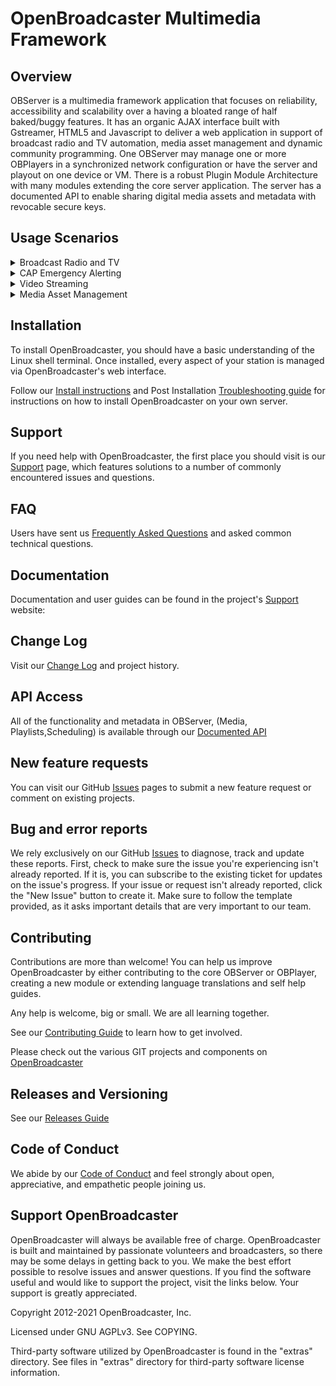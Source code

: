 #  OpenBroadcaster Multimedia Framework

## Overview

OBServer is a multimedia framework application that focuses on reliability, accessibility and scalability over a having a bloated range of half baked/buggy features.  It has an organic AJAX interface built with Gstreamer, HTML5 and Javascript to deliver a web application in support of broadcast radio and TV automation, media asset management and dynamic community programming.  One OBServer may manage one or more OBPlayers in a synchronized network configuration or have the server and playout on one device or VM.   There is a robust Plugin Module Architecture with many modules extending the core server application.  The server has a documented API to enable sharing digital media assets and metadata with revocable secure keys.

## Usage Scenarios

<details>
<summary>Broadcast Radio and TV</summary>
<ul><li>Special interest, LPFM, community and multicultural broadcasters</li>
<li>Time and theme based music segments for public spaces</li>
<li>Dynamic Podcast assembler, logging and archiving</li></ul>
</details>

<details>
<summary>CAP Emergency Alerting</summary>
<ul><li>Broadcast Radio and TV</li>
<li>LED Outdoor Signage</li>
<li>CATV Alerts</li></ul>
</details>

<details>
<summary>Video Streaming</summary>
<ul><li>Low power community television</li>
<li>User generated community IPTV channel on CATV</li>
<li>Digital signage and visitor information</li></ul>
</details>

<details>
<summary>Media Asset Management</summary>
<ul><li>Media Asset Management</li>
<li>Media library, versioning and archiving</li>
<li>API Access and secure distribution</li></ul>
</details>

## Installation

To install OpenBroadcaster, you should have a basic understanding of the Linux shell terminal. Once installed, every aspect of your station is managed via OpenBroadcaster's web interface.

Follow our [Install instructions](https://github.com/openbroadcaster/observer/blob/main/install.txt) and Post Installation [Troubleshooting guide](https://support.openbroadcaster.com/troubleshooting#post-installation-server-troubleshooting) for instructions on how to install OpenBroadcaster on your own server.

## Support

If you need help with OpenBroadcaster, the first place you should visit is our [Support](https://support.openbroadcaster.com/) page, which features solutions to a number of commonly encountered issues and questions.

## FAQ

Users have sent us [Frequently Asked Questions](https://openbroadcaster.com/knowledge/frequently-asked-questions) and asked common technical questions.

## Documentation

Documentation and user guides can be found in the project's [Support](https://support.openbroadcaster.com) website: 

## Change Log

Visit our [Change Log](https://openbroadcaster.com/resource/change-log) and project history.

## API Access

All of the functionality and metadata in OBServer, (Media, Playlists,Scheduling) is available through our [Documented API](https://docs.openbroadcaster.com/wip/)

## New feature requests

You can visit our GitHub [Issues](https://github.com/openbroadcaster/observer/issues) pages to submit a new feature request or comment on existing projects.

## Bug and error reports

We rely exclusively on our GitHub [Issues](https://github.com/openbroadcaster/observer/issues) to diagnose, track and update these reports. First, check to make sure the issue you're experiencing isn't already reported. If it is, you can subscribe to the existing ticket for updates on the issue's progress. If your issue or request isn't already reported, click the "New Issue" button to create it. Make sure to follow the template provided, as it asks important details that are very important to our team.

## Contributing

Contributions are more than welcome! You can help us improve OpenBroadcaster by either contributing to the core OBServer or OBPlayer, creating a new module or extending language translations and self help guides. 

Any help is welcome, big or small. We are all learning together.

See our [Contributing Guide](https://github.com/openbroadcaster/observer/blob/main/docs/CONTRIBUTING.md) to learn how to get involved.

Please check out the various GIT projects and components on [OpenBroadcaster](https://github.com/openbroadcaster)

## Releases and Versioning

See our [Releases Guide]([https://github.com/openbroadcaster/observer/blob/main/docs/releases.md](https://github.com/openbroadcaster/observer/blob/gh-pages/docs/releases.md)) 

## Code of Conduct

We abide by our [Code of Conduct](https://github.com/openbroadcaster/observer/blob/83c050d1c934b09f5c3c5e7ef0aa338e01af9bf2/CODE_OF_CONDUCT.md) and feel strongly about open, appreciative, and empathetic people joining us. 

## Support OpenBroadcaster

OpenBroadcaster will always be available free of charge. OpenBroadcaster is built and maintained by passionate volunteers and broadcasters, so there may be some delays in getting back to you. We make the best effort possible to resolve issues and answer questions. If you find the software useful and would like to support the project, visit the links below. Your support is greatly appreciated.

Copyright 2012-2021 OpenBroadcaster, Inc.

Licensed under GNU AGPLv3.  See COPYING.

Third-party software utilized by OpenBroadcaster is found in the "extras" directory.
See files in "extras" directory for third-party software license information.
